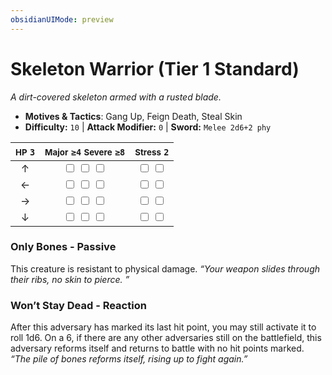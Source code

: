```yaml
---
obsidianUIMode: preview
---
```

# Skeleton Warrior (Tier 1 Standard)

*A dirt-covered skeleton armed with a rusted blade.*

- **Motives & Tactics**: Gang Up, Feign Death, Steal Skin
- **Difficulty:** `10` | **Attack Modifier:** `0` | **Sword:** `Melee 2d6+2 phy`

| <small>HP</small> `3` | <small>Major</small> `≥4` <small>Severe</small> `≥8` | <small>Stress</small> `2` |
|:-:|:-:|:-:|
| ↑ |  <input type="checkbox" unchecked id="6825d886"> <input type="checkbox" unchecked id="fc97c95d"> <input type="checkbox" unchecked id="b36ee89c"> |  <input type="checkbox" unchecked id="deb15c1b"> <input type="checkbox" unchecked id="8efcfc7b"> |
| ← |  <input type="checkbox" unchecked id="cfde8834"> <input type="checkbox" unchecked id="6a282662"> <input type="checkbox" unchecked id="39438ad5"> |  <input type="checkbox" unchecked id="8bbf5fe4"> <input type="checkbox" unchecked id="b72feecf"> |
| → |  <input type="checkbox" unchecked id="331ea09e"> <input type="checkbox" unchecked id="4ca8c370"> <input type="checkbox" unchecked id="86cadde6"> |  <input type="checkbox" unchecked id="a9155af1"> <input type="checkbox" unchecked id="3468aa15"> |
| ↓ |  <input type="checkbox" unchecked id="37db9375"> <input type="checkbox" unchecked id="b9ce0940"> <input type="checkbox" unchecked id="d4582997"> |  <input type="checkbox" unchecked id="c5225648"> <input type="checkbox" unchecked id="ec8d3233"> |

### Only Bones - Passive

This creature is resistant to physical damage. *“Your weapon slides through their ribs, no skin to pierce. ”*

### Won’t Stay Dead - Reaction

After this adversary has marked its last hit point, you may still activate it to roll 1d6. On a 6, if there are any other adversaries still on the battlefield, this adversary reforms itself and returns to battle with no hit points marked. *“The pile of bones reforms itself, rising up to fight again.”*